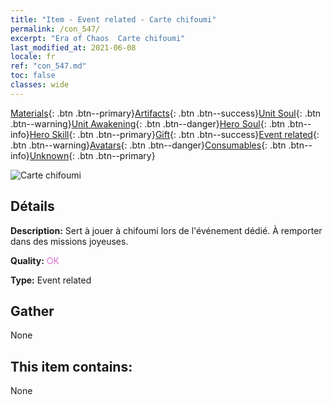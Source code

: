 ```yaml
---
title: "Item - Event related - Carte chifoumi"
permalink: /con_547/
excerpt: "Era of Chaos  Carte chifoumi"
last_modified_at: 2021-06-08
locale: fr
ref: "con_547.md"
toc: false
classes: wide
---
```

 [Materials](/ItemsFR/){: .btn .btn--primary}[Artifacts](/ItemsFR/Artifacts/){: .btn .btn--success}[Unit Soul](/ItemsFR/UnitSoul/){: .btn .btn--warning}[Unit Awakening](/ItemsFR/UnitAwakening/){: .btn .btn--danger}[Hero Soul](/ItemsFR/HeroSoul/){: .btn .btn--info}[Hero Skill](/ItemsFR/HeroSkill/){: .btn .btn--primary}[Gift](/ItemsFR/Gift/){: .btn .btn--success}[Event related](/ItemsFR/Events/){: .btn .btn--warning}[Avatars](/ItemsFR/Avatars/){: .btn .btn--danger}[Consumables](/ItemsFR/Consumables/){: .btn .btn--info}[Unknown](/ItemsFR/Unknown/){: .btn .btn--primary}

 ![Carte chifoumi](/images/t/i_10033.png)

## Détails
 **Description:** Sert à jouer à chifoumi lors de l'événement dédié. À remporter dans des missions joyeuses.

 **Quality:** <span style="color: #DA70D6">OK</span>

 **Type:** Event related

## Gather

  None

## This item contains:

  None

